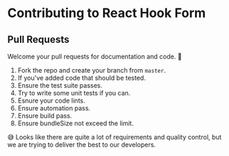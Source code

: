 # Contributing to React Hook Form

## Pull Requests

Welcome your pull requests for documentation and code. 🙏

1. Fork the repo and create your branch from `master`.
2. If you've added code that should be tested.
3. Ensure the test suite passes.
4. Try to write some unit tests if you can.
5. Esnure your code lints.
6. Ensure automation pass.
7. Ensure build pass.
8. Ensure bundleSize not exceed the limit.

😅 Looks like there are quite a lot of requirements and quality control, but we are trying to deliver the best to our developers.
